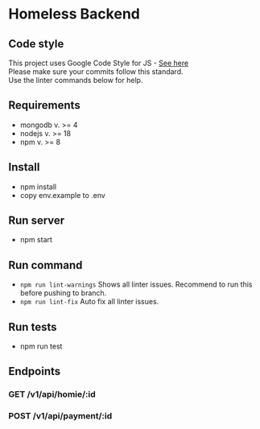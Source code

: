 # Homeless Backend

## Code style
This project uses Google Code Style for JS - [See here](https://google.github.io/styleguide/jsguide.html) <br>Please make sure your commits follow this standard. <br> Use the linter commands below for help.

## Requirements
- mongodb v. >= 4
- nodejs v. >= 18
- npm v. >= 8

## Install
- npm install
- copy env.example to .env

## Run server
- npm start

## Run command
- `npm run lint-warnings` Shows all linter issues. Recommend to run this before pushing to branch.
- `npm run lint-fix` Auto fix all linter issues.

## Run tests
- npm run test

## Endpoints

### GET /v1/api/homie/:id

### POST /v1/api/payment/:id

